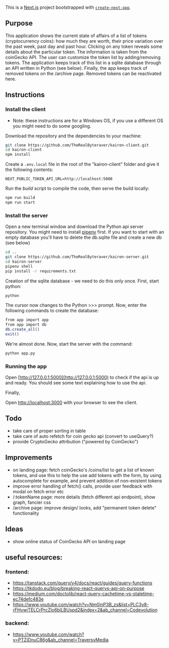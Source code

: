 This is a [Next.js](https://nextjs.org/) project bootstrapped with [`create-next-app`](https://github.com/vercel/next.js/tree/canary/packages/create-next-app).

## Purpose
This application shows the current state of affairs of a list of tokens (cryptocurrency coins): how much they are worth, their price variation over the past week, past day and past hour. Clicking on any token reveals some details about the particular token. The information is taken from the coinGecko API.
The user can customize the token list by adding/removing tokens. The application keeps track of this list in a sqlite database through an API written in Python (see below).
Finally, the app keeps track of removed tokens on the /archive page. Removed tokens can be reactivated here.

## Instructions

### Install the client

- Note: these instructions are for a Windows OS, if you use a different OS you might need to do some googling.

Download the repository and the dependencies to your machine:
```bash
git clone https://github.com/TheRealByteraver/kairon-client.git
cd kairon-client
npm install
```

Create a `.env.local` file in the root of the "kairon-client" folder and give it the following contents:
```
NEXT_PUBLIC_TOKEN_API_URL=http://localhost:5000
```

Run the _build_ script to compile the code, then serve the build locally:

```bash
npm run build
npm run start
```

### Install the server

Open a new terminal window and download the Python api server repository. You might need to install [pipenv](https://pypi.org/project/pipenv/) first. If you want to start with an empty database you'll have to delete the db.sqlite file and create a new db (see below)

```bash
cd ..
git clone https://github.com/TheRealByteraver/kairon-server.git
cd kairon-server
pipenv shell
pip install -r requirements.txt
```

Creation of the sqlite database - we need to do this only once. First, start python:
```bash
python
```

The cursor now changes to the Python >>> prompt. Now, enter the following commands to create the database:
```bash
from app import app
from app import db
db.create_all()
exit()
```

We're almost done. Now, start the server with the command:

```bash
python app.py
```

### Running the app

Open [http://127.0.0.1:5000](http://127.0.0.1:5000) to check if the api is up and ready. You should see some text explaining how to use the api.

Finally,

Open [http://localhost:3000](http://localhost:3000) with your browser to see the client.


## Todo
- take care of proper sorting in table
- take care of auto refetch for coin gecko api (convert to useQuery?)
- provide CryptoGecko attribution ("powered by CoinGecko")

## Improvements
- on landing page: fetch coinGecko's /coins/list to get a list of known tokens, and use this to help the use add tokens with the form, by using autocomplete for example, and prevent addition of non-existent tokens
- improve error handling of fetch() calls, provide user feedback with modal on fetch error etc
- /:tokenName page: more details (fetch different api endpoint), show graph, fancier css
- /archive page: improve design/ looks, add "permanent token delete" functionality

## Ideas
- show online status of CoinGecko API on landing page

## useful resources:

### frontend:
- https://tanstack.com/query/v4/docs/react/guides/query-functions
- https://tkdodo.eu/blog/breaking-react-querys-api-on-purpose
- https://medium.com/doctolib/react-query-cachetime-vs-staletime-ec74defc483e
- https://www.youtube.com/watch?v=Nm0inP3B_zs&list=PLC3y8-rFHvwjTELCrPrcZlo6blLBUspd2&index=2&ab_channel=Codevolution

### backend:
- https://www.youtube.com/watch?v=PTZiDnuC86g&ab_channel=TraversyMedia

